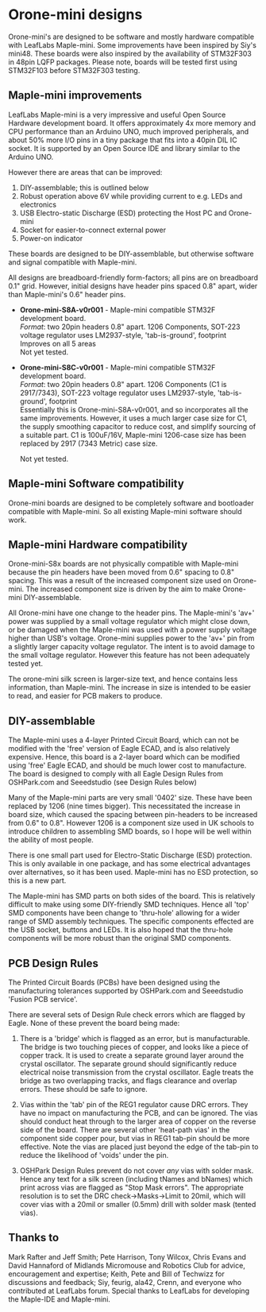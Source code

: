 Orone-mini designs
==================

Orone-mini's are designed to be software and mostly hardware compatible with LeafLabs Maple-mini. Some improvements have been inspired by Siy's mini48. These boards were also inspired  by the availability of STM32F303 in 48pin LQFP packages. Please note, boards will be tested first using STM32F103 before STM32F303 testing.


Maple-mini improvements
-----------------------
LeafLabs Maple-mini is a very impressive and useful Open Source Hardware development board. It offers approximately 4x more memory and CPU performance than an Arduino UNO, much improved peripherals, and about 50% more I/O pins in a tiny package that fits into a 40pin DIL IC socket. It is supported by an Open Source IDE and library similar to the Arduino UNO. 

However there are areas that can be improved:  
1.	DIY-assemblable; this is outlined below  
2.	Robust operation above 6V while providing current to e.g. LEDs and electronics  
3.	USB Electro-static Discharge (ESD) protecting the Host PC and Orone-mini  
4.	Socket for easier-to-connect external power  
5.	Power-on indicator  

These boards are designed to be DIY-assemblable, but otherwise software and signal compatible with Maple-mini. 

All designs are breadboard-friendly form-factors; all pins are on breadboard 0.1" grid. However, initial designs have header pins spaced 0.8" apart, wider than Maple-mini's 0.6" header pins.


*	**Orone-mini-S8A-v0r001** - Maple-mini compatible STM32F development board.  
	*Format*: two 20pin headers 0.8" apart. 1206 Components, SOT-223 voltage regulator uses LM2937-style, 'tab-is-ground', footprint  
	Improves on all 5 areas  
	Not yet tested.


*	**Orone-mini-S8C-v0r001** - Maple-mini compatible STM32F development board.    
	*Format*: two 20pin headers 0.8" apart. 1206 Components (C1 is 2917/7343), SOT-223 voltage regulator uses LM2937-style, 'tab-is-ground', footprint  
	Essentially this is Orone-mini-S8A-v0r001, and so incorporates all the same improvements. However, it uses a much larger case size for C1, the supply smoothing capacitor to reduce cost, and simplify sourcing of a suitable part. C1 is 100uF/16V, Maple-mini 1206-case size has been replaced by 2917 (7343 Metric) case size.  

	Not yet tested.


Maple-mini Software compatibility
---------------------------------
Orone-mini boards are designed to be completely software and bootloader compatible with Maple-mini. So all existing Maple-mini software should work.


Maple-mini Hardware compatibility
---------------------------------
Orone-mini-S8x boards are not physically compatible with Maple-mini because the pin headers have been moved from 0.6" spacing to 0.8" spacing. This was a result of the increased component size used on Orone-mini. The increased component size is driven by the aim to make Orone-mini DIY-assemblable. 

All Orone-mini have one change to the header pins. The Maple-mini's 'av+' power was supplied by a small voltage regulator which might close down, or be damaged when the Maple-mini was used with a power supply voltage higher than USB's voltage. Orone-mini supplies power to the 'av+' pin from a slightly larger capacity voltage regulator. The intent is to avoid damage to the small voltage regulator. However this feature has not been adequately tested yet.

The orone-mini silk screen is larger-size text, and hence contains less information, than Maple-mini. The increase in size is intended to be easier to read, and easier for PCB makers to produce.


DIY-assemblable
---------------
The Maple-mini uses a 4-layer Printed Circuit Board, which can not be modified with the 'free' version of Eagle ECAD, and is also relatively expensive. Hence, this board is a 2-layer board which can be modified using 'free' Eagle ECAD, and should be much lower cost to manufacture. The board is designed to comply with all Eagle Design Rules from OSHPark.com and Seeedstudio (see Design Rules below)

Many of the Maple-mini parts are very small '0402' size. These have been replaced by 1206 (nine times bigger). This necessitated the increase in board size, which caused the spacing between pin-headers to be increased from 0.6" to 0.8". However 1206 is a component size used in UK schools to introduce children to assembling SMD boards, so I hope will be well within the ability of most people. 

There is one small part used for Electro-Static Discharge (ESD) protection. This is only available in one package, and has some electrical advantages over alternatives, so it has been used. Maple-mini has no ESD protection, so this is a new part.

The Maple-mini has SMD parts on both sides of the board. This is relatively difficult to make using some DIY-friendly SMD techniques. Hence all 'top' SMD components have been change to 'thru-hole' allowing for a wider range of SMD assembly techniques. The specific components effected are the USB socket, buttons and LEDs. It is also hoped that the thru-hole components will be more robust than the original SMD components.

PCB Design Rules
----------------------
The Printed Circuit Boards (PCBs) have been designed using the manufacturing tolerances supported by OSHPark.com and Seeedstudio 'Fusion PCB service'. 

There are several sets of Design Rule check errors which are flagged by Eagle. None of these prevent the board being made:  

1.	There is a 'bridge' which is flagged as an error, but is manufacturable. The bridge is two touching pieces of copper, and looks like a piece of copper track. It is used to create a separate ground layer around the crystal oscillator. The separate ground should significantly reduce electrical noise transmission from the crystal oscillator. Eagle treats the bridge as two overlapping tracks, and flags clearance and overlap errors. These should be safe to ignore.  

2.	Vias within the 'tab' pin of the REG1 regulator cause DRC errors. They have no impact on manufacturing the PCB, and can be ignored. The vias should conduct heat through to the larger area of copper on the reverse side of the board. There are several other 'heat-path vias' in the component side copper pour, but vias in REG1 tab-pin should be more effective. Note the vias are placed just beyond the edge of the tab-pin to reduce the likelihood of 'voids' under the pin.  

3.	OSHPark Design Rules prevent do not cover *any* vias with solder mask. Hence any text for a silk screen (including tNames and bNames) which print across vias are flagged as "Stop Mask errors".  The appropriate resolution is to set the DRC check->Masks->Limit to 20mil, which will cover vias with a 20mil or smaller (0.5mm) drill with solder mask (tented vias).  


Thanks to
---------
Mark Rafter and Jeff Smith; Pete Harrison, Tony Wilcox, Chris Evans and David Hannaford of Midlands Micromouse and Robotics Club for advice, encouragement and expertise; Keith, Pete and Bill of Techwizz for discussions and feedback; Siy, feurig, ala42, Crenn, and everyone who contributed at LeafLabs forum. Special thanks to LeafLabs for developing the Maple-IDE and Maple-mini.
